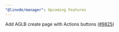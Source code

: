 ```yaml
---
"@linode/manager": Upcoming Features
---
```


Add AGLB create page with Actions buttons ([#9825](https://github.com/linode/manager/pull/9825))
